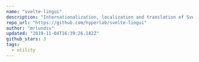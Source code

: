 ```yaml
---
name: "svelte-lingui"
description: "Internationalization, localization and translation of Svelte and Sapper apps"
repo_url: "https://github.com/hyperlab/svelte-lingui"
author: "mrlundis"
updated: "2019-11-04T16:39:26.182Z"
github_stars: 3
tags: 
  - utility
---
```

